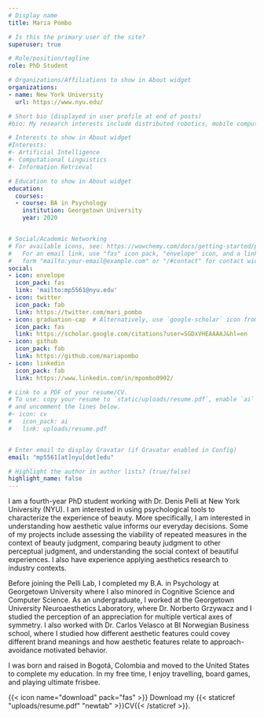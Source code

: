 ```yaml
---
# Display name
title: Maria Pombo

# Is this the primary user of the site?
superuser: true

# Role/position/tagline
role: PhD Student

# Organizations/Affiliations to show in About widget
organizations:
- name: New York University
  url: https://www.nyu.edu/

# Short bio (displayed in user profile at end of posts)
#bio: My research interests include distributed robotics, mobile computing and programmable matter.

# Interests to show in About widget
#Interests:
#- Artificial Intelligence
#- Computational Linguistics
#- Information Retrieval

# Education to show in About widget
education:
  courses:
  - course: BA in Psychology
    institution: Georgetown University
    year: 2020


# Social/Academic Networking
# For available icons, see: https://wowchemy.com/docs/getting-started/page-builder/#icons
#   For an email link, use "fas" icon pack, "envelope" icon, and a link in the
#   form "mailto:your-email@example.com" or "/#contact" for contact widget.
social:
- icon: envelope
  icon_pack: fas
  link: 'mailto:mp5561@nyu.edu'
- icon: twitter
  icon_pack: fab
  link: https://twitter.com/mari_pombo
- icon: graduation-cap  # Alternatively, use `google-scholar` icon from `ai` icon pack
  icon_pack: fas
  link: https://scholar.google.com/citations?user=SGDxVHEAAAAJ&hl=en
- icon: github
  icon_pack: fab
  link: https://github.com/mariapombo
- icon: linkedin
  icon_pack: fab
  link: https://www.linkedin.com/in/mpombo0902/

# Link to a PDF of your resume/CV.
# To use: copy your resume to `static/uploads/resume.pdf`, enable `ai` icons in `params.toml`, 
# and uncomment the lines below.
#- icon: cv
#   icon_pack: ai
#   link: uploads/resume.pdf


# Enter email to display Gravatar (if Gravatar enabled in Config)
email: "mp5561[at]nyu[dot]edu"

# Highlight the author in author lists? (true/false)
highlight_name: false
---
```



I am a fourth-year PhD student working with Dr. Denis Pelli at New York University (NYU). I am interested in using psychological tools to characterize the experience of beauty. More specifically, I am interested in understanding how aesthetic value informs our everyday decisions. Some of my projects include assessing the viability of repeated measures in the context of beauty judgment, comparing beauty judgment to other perceptual judgment, and understanding the social context of beautiful experiences. I also have experience applying aesthetics research to industry contexts. 

Before joining the Pelli Lab, I completed my B.A. in Psychology at Georgetown University where I also minored in Cognitive Science and Computer Science. As an undergraduate, I worked at the Georgetown University Neuroaesthetics Laboratory, where Dr. Norberto Grzywacz and I studied the perception of an appreciation for multiple vertical axes of symmetry. I also worked with Dr. Carlos Velasco at BI Norwegian Business school, where I studied how different aesthetic features could covey different brand meanings and how aesthetic features relate to approach-avoidance motivated behavior.

I was born and raised in Bogotá, Colombia and moved to the United States to complete my education. In my free time, I enjoy travelling, board games, and playing ultimate frisbee. 


{{< icon name="download" pack="fas" >}} Download my {{< staticref "uploads/resume.pdf" "newtab" >}}CV{{< /staticref >}}.
